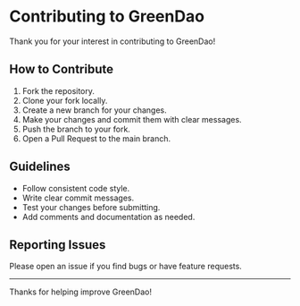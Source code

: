 # Contributing to GreenDao

Thank you for your interest in contributing to GreenDao!

## How to Contribute

1. Fork the repository.
2. Clone your fork locally.
3. Create a new branch for your changes.
4. Make your changes and commit them with clear messages.
5. Push the branch to your fork.
6. Open a Pull Request to the main branch.

## Guidelines

- Follow consistent code style.
- Write clear commit messages.
- Test your changes before submitting.
- Add comments and documentation as needed.

## Reporting Issues

Please open an issue if you find bugs or have feature requests.

---

Thanks for helping improve GreenDao!
